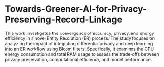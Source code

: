 # Towards-Greener-AI-for-Privacy-Preserving-Record-Linkage
This work investigates the convergence of accuracy, privacy, and energy efficiency in a novel Entity Resolution (ER) process. The study focuses on analyzing the impact of integrating differential privacy and deep learning into an ER workflow using Bloom filters. Specifically, it examines the CPU energy consumption and total RAM usage to assess the trade-offs between privacy preservation, computational efficiency, and model performance.
